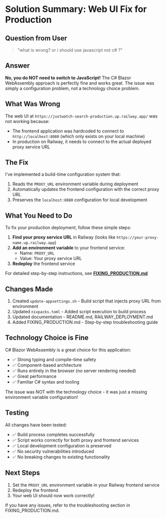 # Solution Summary: Web UI Fix for Production

## Question from User
> "what is wrong? or i should use javascript not c# ?"

## Answer
**No, you do NOT need to switch to JavaScript!** The C# Blazor WebAssembly approach is perfectly fine and works great. The issue was simply a configuration problem, not a technology choice problem.

## What Was Wrong
The web UI at `https://justwatch-search-production.up.railway.app/` was not working because:
- The frontend application was hardcoded to connect to `http://localhost:8080` (which only exists on your local machine)
- In production on Railway, it needs to connect to the actual deployed proxy service URL

## The Fix
I've implemented a build-time configuration system that:
1. Reads the `PROXY_URL` environment variable during deployment
2. Automatically updates the frontend configuration with the correct proxy URL
3. Preserves the `localhost:8080` configuration for local development

## What You Need to Do
To fix your production deployment, follow these simple steps:

1. **Find your proxy service URL** in Railway (looks like `https://your-proxy-name.up.railway.app`)
2. **Add an environment variable** to your frontend service:
   - Name: `PROXY_URL`
   - Value: Your proxy service URL
3. **Redeploy** the frontend service

For detailed step-by-step instructions, see **[FIXING_PRODUCTION.md](FIXING_PRODUCTION.md)**

## Changes Made
1. Created `update-appsettings.sh` - Build script that injects proxy URL from environment
2. Updated `nixpacks.toml` - Added script execution to build process
3. Updated documentation - README.md, RAILWAY_DEPLOYMENT.md
4. Added FIXING_PRODUCTION.md - Step-by-step troubleshooting guide

## Technology Choice is Fine
C# Blazor WebAssembly is a great choice for this application:
- ✅ Strong typing and compile-time safety
- ✅ Component-based architecture
- ✅ Runs entirely in the browser (no server rendering needed)
- ✅ Great performance
- ✅ Familiar C# syntax and tooling

The issue was NOT with the technology choice - it was just a missing environment variable configuration!

## Testing
All changes have been tested:
- ✅ Build process completes successfully
- ✅ Script works correctly for both proxy and frontend services
- ✅ Local development configuration is preserved
- ✅ No security vulnerabilities introduced
- ✅ No breaking changes to existing functionality

## Next Steps
1. Set the `PROXY_URL` environment variable in your Railway frontend service
2. Redeploy the frontend
3. Your web UI should now work correctly!

If you have any issues, refer to the troubleshooting section in FIXING_PRODUCTION.md.
